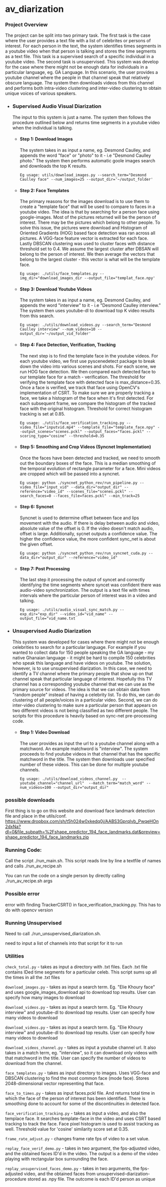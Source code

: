 # av_diarization

### Project Overview
The project can be split into two primary task. The first task is the case where the user provides a text file with a list of celebrites or persons of interest. For each person in the text, the system identifies times segments in a youtube video when that person is talking and stores the time segments as a text file. This task is a supervised search of a specific individual in a youtube video. The second task is unsupervised. This system was develop for the case where there might not be enough data for individuals in a particular language, eg. GA Language. In this scenario, the user provides a youtube channel where the people in that channel speak that relatively obscure language. The system then downloads videos from this channel and performs both intra-video clustering and inter-video clustering to obtain unique voices of various speakers.

- ### Supervised Audio Visual Diarization
  The input to this system is just a name. The system then follows the procedure outlined below and returns time segments in a youtube video when the individual is talking.
  
  - #### Step 1: Download Images
      The system takes in as input a name, eg. Desmond Caulley, and appends the word "face" or "photo" to it - i.e "Desmond Caulley photo." The system then performs automatic goole images search and downloads the top K results.
      ```
      Eg usage: utils/download_images.py --search_term="Desmond Caulley face" --num_images=25 --output_dir='~/output_folder'
      ```
      
   - #### Step 2: Face Templates
      The primary reasons for the images download is to use them to create a "template face" that will be used to compare to faces in a youtube video. The idea is that by searching for a person face using google-images. Most of the pictures returned will be the person of interest. There may be the pictures which belong to other people. To solve this issue, the pictures were download and Histogram of Oriented Gradients (HOG) based face detection was ran across all pictures. A VGG-face feature vector is extracted for each face. Lastly DBSCAN clustering was used to cluster faces with distance threshold set to 0.4. We assume the largest cluster after DBSAN will belong to the person of interest. We then average the vectors that belong to the largest cluster - this vector is what will be the template face.
      ```
      Eg usage: ./utils/face_templates.py --img_dir="download_images_dir --output_file="templat_face.npy'
      ```
      
    - #### Step 3: Download Youtube Videos
      The system takes in as input a name, eg. Desmond Caulley, and appends the word "interview" to it - i.e "Desmond Caulley interview." The system then uses youtube-dl to download top K video results from this search.
      ```
      Eg usage: ./utils/download_videos.py --search_term="Desmond Caulley interview" --num_videos=10 --output_dir='~/output_vid_folder'
      ```
      
    - #### Step 4: Face Detection, Verification, Tracking
      The next step is to find the template face in the youtube videos. For each youtube video, we first use pyscenedetect package to break down the video into various scenes and shots. For each scene, we run HOG face detection. We then compared each detected face to our template face for a match - verification. The threshold for verifying the template face with detected face is max_distance=0.35.  Once a face is verified, we track that face using OpenCV's implementation of CSRT. To make sure we are properly tracking a face, we take a histogram of the face when it's first detected. For each subsequent frame, we compare the histogram of the tracked face with the original histogram. Threshold for correct histogram tracking is set at 0.85.
      ```
      Eg usage: ./utils/face_verification_tracking.py --video_file="inputvid.mp4" --template_file="template_face.npy" --output_scenes="scenes.pckl" --output_faces="faces.pckl" --scoring_type="cosine" --threshold=0.35
      ```
      
    - #### Step 5: Smoothing and Crop Videos (Syncnet Implementation)
      Once the faces have been detected and tracked, we need to smooth out the boundary boxes of the face. This is a median smoothing of the temporal evolution of rectangle parameter for a face. Mini videos are cropped which will be passed into a syncnet.
      ```
      Eg usage: python ./syncnet_python_rev/run_pipeline.py --video_file="input_vid" --data_dir="output_dir" --reference="video_id" --scenes_file="scenes.pckl" --search_faces=0 --faces_file=faces.pckl" --min_track=25
      ```
      
    - #### Step 6: Syncnet
      Syncnet is used to determine offset between face and lips movement with the audio. If there is delay between audio and video, absolute value of the offset is 0. If the video doesn't match audio, offset is large. Additionally, sycnet outputs a confidence value. The higher the confidence value, the more confident sync_net is about the given offset.
      ```
      Eg usage: python ./syncnet_python_rev/run_syncnet_cuda.py --data_dir="output_dir" --reference="video_id"
      ```
      
   - #### Step 7: Post Processing
      The last step it processing the output of syncet and correctly identifying the time segments where syncet was confident there was audio-video synchronization. The output is a text file with times intervals where the particular person of interest was in a video and talking.
      ```
      Eg usage: ./utils/audio_visual_sync_match.py --exp_dir="exp_dir" --video_id="vid_name" --output_file="vid_name.txt
      ```



- ### Unsupervised Audio Diarization
  This system was developed for cases where there might not be enough celebrities to search for a particular language. For example if you wanted to collect data for 150 people speaking the GA language - my native Ghanaian language - it might be hard to compile 150 celebrities who speak this language and have videos on youtube. The solution, however, is to use unsupervised diarization. In this case, we need to identify a TV channel where the primary people that show up on that channel speak that particular language of interest. Hopefully this TV channel has a corresponding youtube channel that we can use as the primary source for videos. The idea is that we can obtain data from "random people" instead of having a celebrity list. To do this, we can do clustering of all people/voices in a particular video. Second, we can do inter-video clustering to make sure a particular person that appears on two different videos is not being classified as two different people. The scripts for this procedure is heavily based on sync-net pre-processing code.
  
    - #### Step 1: Video Download
      The user provides as input the url to a youtube channel along with a matchword. An example matchword is "interview". The system proceeds to find youtube videos in that channel that has the specific matchword in the title. The system then downloads user specified number of these videos. This can be done for multiple youtube channels.
      ```
      Eg usage: ./utils/download_videos_channel.py  --youtube_channel="channel_url"  --match_term="match_word" --num_videos=100 --output_dir="output_dir"
      ```


### possible downloads
First thing is to go on this website and download face landmark detection file and place in the utils/conf.
https://www.dropbox.com/sh/t5h024w0xkedq0j/AABS3GprqIvb_PwqeHOn2dxNa?dl=0&file_subpath=%2Fshape_predictor_194_face_landmarks.dat&preview=shape_predictor_194_face_landmarks.zip


### Running Code:
Call the script ./run_main.sh.
This script reads line by line a textfile of names and calls ./run_av_recipe.sh

You can run the code on a single person by directly calling ./run_av_recipe.sh args

### Possible error
error with finding TrackerCSRT() in face_verification_tracking.py. This has to do with opencv version


### Running Unsupervised
Need to call ./run_unsupervised_diarization.sh.

need to input a list of channels into that script for it to run

### Utilities
`check_total.py` - takes as input a directory with .txt files. Each .txt file contains IDed time segments for a particular celeb. This script sums up all the times in all the .txt files


`download_images.py` - takes as input a search term. Eg. "Elie Khoury face" and uses google_images_download api to download top results. User can specify how many images to download

`download_videos.py` - takes as input a search term. Eg. "Elie Khoury interview" and youtube-dl  to download top results. User can specify how many videos to download

`download_videos.py` - takes as input a search term. Eg. "Elie Khoury interview" and youtube-dl  to download top results. User can specify how many videos to download

`download_videos_channel.py` - takes as input a youtube channel url. It also takes in a match term, eg. "interview", so it can download only videos with that matchword in the title. User can specify the number of videos to download from the channel.

`face_templates.py` - takes as input directory to images. Uses VGG-face and DBSCAN clustering to find the most common face (mode face). Stores 2048-dimensional vector representing that face.

`face_to_times.py` - takes as input faces.pckl file. And returns total time in which the face of the person of interest has been identified. There is smoothing done to account for some of the discontinuities in detected face.

`face_verification_tracking.py` - takes as input a video, and also the templace face. It searches template-face in the video and uses CSRT based tracking to track the face. Face pixel histogram is used to assist tracking as well. Threshold value for 'cosine' similarity score set at 0.35.


`frame_rate_adjust.py` - changes frame rate fps of video to a set value.

`replay_face_verif_demo.py` - takes in two argument, the fps-adjusted video, and the obtained faces ID'd in the video. The output is a demo of the video playing with rectangular box surrounding the face.

`replay_unsupervised_faces_demo.py` - takes in two arguments, the fps-adjusted video, and the obtained faces from unsupervised-diarization-procedure stored as .npy file. The outcome is each ID'd person as unique 


